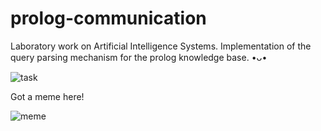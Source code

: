 # prolog-communication
Laboratory work on Artificial Intelligence Systems. Implementation of the query parsing mechanism for the prolog knowledge base. •ᴗ• 

![task](https://github.com/nokkov/prolog-communication/assets/139870895/a298c3f3-a22b-4d86-b93e-6730b8234de5)

Got a meme here!

![meme](https://github.com/nokkov/prolog-communication/assets/139870895/f599c2cd-c7b7-4638-99d4-84874399812f)
